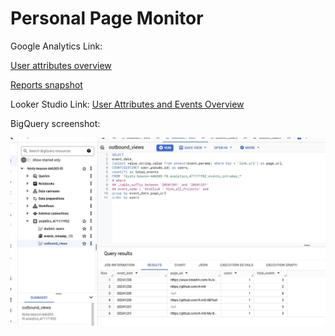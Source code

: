 # Personal Page Monitor

Google Analytics Link:

[User attributes overview](https://analytics.google.com/analytics/web/?sjid=9762710300820933398-NC&visit_id=638708622342618165-543960880&rd=1#/p471171952/reports/dashboard?params=_u..nav%3Dmaui&r=10096603969&ruid=user-demographics-overview,user,demographics&collectionId=10096641724)

[Reports snapshot](https://analytics.google.com/analytics/web/?sjid=9762710300820933398-NC&visit_id=638708622342618165-543960880&rd=1#/p471171952/reports/reportinghub?params=_u..nav%3Dmaui&collectionId=10096641724)

Looker Studio Link:
[User Attributes and Events Overview](https://lookerstudio.google.com/s/naPXzb4RBq8)


BigQuery screenshot:

![image-20241231095303223](https://github.com/K-m9/My-BI-Documents/blob/main/personal%20_page_monitor/BigQuery_screenshot.png)
